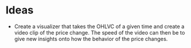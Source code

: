 # Ideas

- Create a visualizer that takes the OHLVC of a given time and create a video clip of the price change. The speed of the video can then be
  to give new insights onto how the behavior of the price changes.